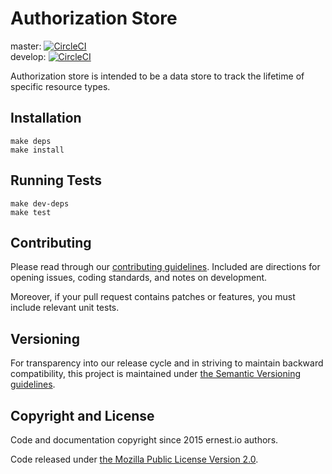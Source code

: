 # Authorization Store

master:  [![CircleCI](https://circleci.com/gh/ernestio/authorization-store/tree/master.svg?style=shield)](https://circleci.com/gh/ernestio/authorization-store/tree/master)  
develop: [![CircleCI](https://circleci.com/gh/ernestio/authorization-store/tree/develop.svg?style=shield)](https://circleci.com/gh/ernestio/authorization-store/tree/develop)

Authorization store is intended to be a data store to track the lifetime of specific resource types. 

## Installation

```
make deps
make install
```

## Running Tests

```
make dev-deps
make test
```

## Contributing

Please read through our
[contributing guidelines](CONTRIBUTING.md).
Included are directions for opening issues, coding standards, and notes on
development.

Moreover, if your pull request contains patches or features, you must include
relevant unit tests.

## Versioning

For transparency into our release cycle and in striving to maintain backward
compatibility, this project is maintained under [the Semantic Versioning guidelines](http://semver.org/). 

## Copyright and License

Code and documentation copyright since 2015 ernest.io authors.

Code released under
[the Mozilla Public License Version 2.0](LICENSE).
